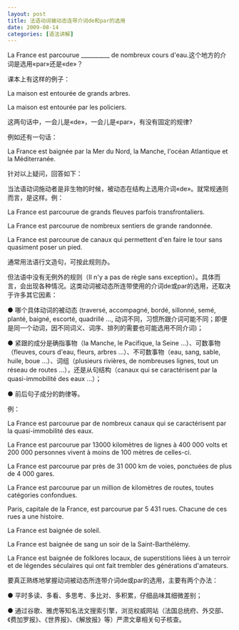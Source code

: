 ```yaml
---
layout: post
title: 法语动词被动态连带介词de和par的选用
date: 2009-08-14
categories: [语法讲解]  
---
```


La France est parcourue __________ de nombreux cours d'eau.这个地方的介词是选用«par»还是«de»？

课本上有这样的例子：

La maison est entourée de grands arbres.

La maison est entourée par les policiers.

这两句话中，一会儿是«de»，一会儿是«par»，有没有固定的规律?

例如还有一句话：

La France est baignée par la Mer du Nord, la Manche, l'océan Atlantique et la Méditerranée.

针对以上疑问，回答如下：

当法语动词施动者是非生物的时候，被动态在结构上选用介词«de»。就常规通则而言，是这样。例：

La France est parcourue de grands fleuves parfois transfrontaliers.

La France est parcourue de nombreux sentiers de grande randonnée.

La France est parcourue de canaux qui permettent d'en faire le tour sans quasiment poser un pied.

通常用法语行文造句，可按此规则办。

但法语中没有无例外的规则（Il n'y a pas de règle sans exception）。具体而言，会出现各种情况。这类动词被动态所连带使用的介词de或par的选用，还取决于许多其它因素：

● 哪个具体动词的被动态 (traversé, accompagné, bordé, sillonné, semé, planté, baigné, escorté, quadrillé ..., 动词不同，习惯所跟介词可能不同；即便是同一个动词，因不同词义、词序、排列的需要也可能选用不同介词)；

● 紧跟的成分是确指事物（la Manche, le Pacifique, la Seine ...）、可数事物（fleuves, cours d'eau, fleurs, arbres ...）、不可数事物（eau, sang, sable, huile, boue ...）、词组（plusieurs rivières, de nombreuses lignes, tout un réseau de routes ...），还是从句结构（canaux qui se caractérisent par la quasi-immobilité des eaux ...）；

● 前后句子成分的韵律等。

例：

La France est parcourue par de nombreux canaux qui se caractérisent par la quasi-immobilité des eaux.

La France est parcourue par 13000 kilomètres de lignes à 400 000 volts et 200 000 personnes vivent à moins de 100 mètres de celles-ci.

La France est parcourue par près de 31 000 km de voies, ponctuées de plus de 4 000 gares.

La France est parcourue par un million de kilomètres de routes, toutes catégories confondues.

Paris, capitale de la France, est parcourue par 5 431 rues. Chacune de ces rues a une histoire.

La France est baignée de soleil.

La France est baignée de sang un soir de la Saint-Barthélémy.

La France est baignée de folklores locaux, de superstitions liées à un terroir et de légendes séculaires qui ont fait trembler des générations d'amateurs.



要真正熟练地掌握动词被动态所连带介词de或par的选用，主要有两个办法：

● 平时多读、多看、多思考、多比对、多积累，仔细品味其细微差别；

● 通过谷歌、雅虎等知名法文搜索引擎，浏览权威网站（法国总统府、外交部、《费加罗报》、《世界报》、《解放报》等）严肃文章相关句子核查。
